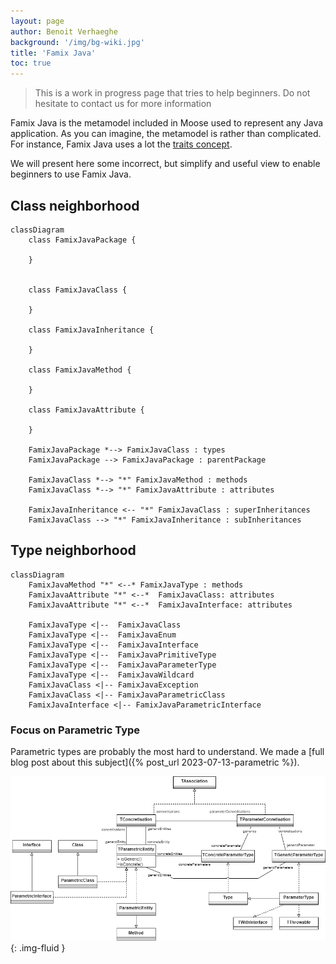 ```yaml
---
layout: page
author: Benoit Verhaeghe
background: '/img/bg-wiki.jpg'
title: 'Famix Java'
toc: true
---
```


> This is a work in progress page that tries to help beginners. Do not hesitate to contact us for more information

Famix Java is the metamodel included in Moose used to represent any Java application.
As you can imagine, the metamodel is rather than complicated.
For instance, Famix Java uses a lot the [traits concept](/Developers/predefinedEntities).

We will present here some incorrect, but simplify and useful view to enable beginners to use Famix Java.

## Class neighborhood

```mermaid!
classDiagram
    class FamixJavaPackage {

    }


    class FamixJavaClass {

    }

    class FamixJavaInheritance {

    }

    class FamixJavaMethod {
        
    }

    class FamixJavaAttribute {
        
    }

    FamixJavaPackage *--> FamixJavaClass : types
    FamixJavaPackage --> FamixJavaPackage : parentPackage

    FamixJavaClass *--> "*" FamixJavaMethod : methods
    FamixJavaClass *--> "*" FamixJavaAttribute : attributes

    FamixJavaInheritance <-- "*" FamixJavaClass : superInheritances
    FamixJavaClass --> "*" FamixJavaInheritance : subInheritances
```

## Type neighborhood

```mermaid!
classDiagram
    FamixJavaMethod "*" <--* FamixJavaType : methods
    FamixJavaAttribute "*" <--*  FamixJavaClass: attributes
    FamixJavaAttribute "*" <--*  FamixJavaInterface: attributes

    FamixJavaType <|--  FamixJavaClass
    FamixJavaType <|--  FamixJavaEnum
    FamixJavaType <|--  FamixJavaInterface
    FamixJavaType <|--  FamixJavaPrimitiveType
    FamixJavaType <|--  FamixJavaParameterType
    FamixJavaType <|--  FamixJavaWildcard
    FamixJavaClass <|-- FamixJavaException
    FamixJavaClass <|-- FamixJavaParametricClass
    FamixJavaInterface <|-- FamixJavaParametricInterface
```

### Focus on Parametric Type

Parametric types are probably the most hard to understand.
We made a [full blog post about this subject]({% post_url 2023-07-13-parametric %}).

![Parametric schema](./img/parametrics.drawio.png){: .img-fluid }

